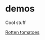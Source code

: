 demos
=====

Cool stuff


<a href="http://rawgit.com/MrP/demos/master/rottenTomatoes.html">Rotten tomatoes</a>
